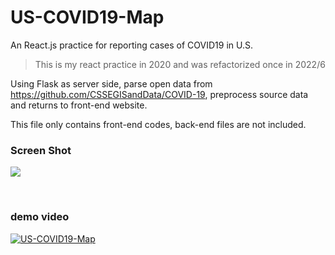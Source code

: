 # US-COVID19-Map
An React.js practice for reporting cases of COVID19 in U.S.

> This is my react practice in 2020 and was refactorized once in 2022/6 

Using Flask as server side, parse open data from https://github.com/CSSEGISandData/COVID-19, preprocess source data and returns to front-end website.

This file only contains front-end codes, back-end files are not included. 

### Screen Shot
![](https://i.imgur.com/N3L1uDz.png)

<br />

### demo video
[![US-COVID19-Map](https://res.cloudinary.com/marcomontalbano/image/upload/v1586592763/video_to_markdown/images/google-drive--1AX6N4ySLUVZ8ilsu3raUl7DcLdytztAR-c05b58ac6eb4c4700831b2b3070cd403.jpg)](https://drive.google.com/file/d/1AX6N4ySLUVZ8ilsu3raUl7DcLdytztAR/view?usp=sharing "US-COVID19-Map")
